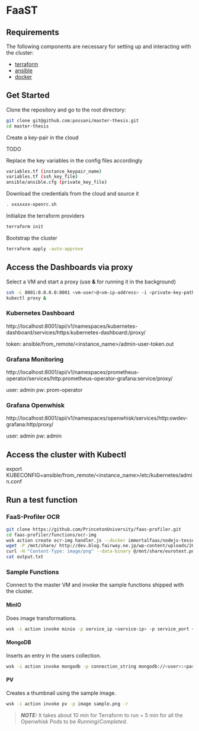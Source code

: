 # FaaST

## Requirements

The following components are necessary for setting up and interacting with the cluster:
 * [terraform](https://learn.hashicorp.com/terraform/getting-started/install.html)
 * [ansible](https://docs.ansible.com/ansible/latest/installation_guide/intro_installation.html)
 * [docker](https://docs.docker.com/engine/install/)
 
## Get Started

Clone the repository and go to the root directory:

```bash
git clone git@github.com:possani/master-thesis.git
cd master-thesis
```

Create a key-pair in the cloud

TODO

Replace the key variables in the config files accordingly

```bash
variables.tf (instance_keypair_name)
variables.tf (ssh_key_file)
ansible/ansible.cfg (private_key_file)
```

Download the credentials from the cloud and source it

```bash
. xxxxxxx-openrc.sh
```

Initialize the terraform providers

```bash
terraform init
```

Bootstrap the cluster

```bash
terraform apply -auto-approve
```

## Access the Dashboards via proxy

Select a VM and start a proxy (use **&** for running it in the background)

```bash
ssh -L 8001:0.0.0.0:8001 <vm-user>@<vm-ip-address> -i <private-key-path>
kubectl proxy &
```

### Kubernetes Dashboard

http://localhost:8001/api/v1/namespaces/kubernetes-dashboard/services/https:kubernetes-dashboard:/proxy/

token: ansible/from_remote/<instance_name>/admin-user-token.out

### Grafana Monitoring

http://localhost:8001/api/v1/namespaces/prometheus-operator/services/http:prometheus-operator-grafana:service/proxy/

user: admin
pw: prom-operator

### Grafana Openwhisk

http://localhost:8001/api/v1/namespaces/openwhisk/services/http:owdev-grafana:http/proxy/

user: admin
pw: admin

## Access the cluster with Kubectl

export KUBECONFIG=ansible/from_remote/<instance_name>/etc/kubernetes/admin.conf

## Run a test function

### FaaS-Profiler OCR

```bash
git clone https://github.com/PrincetonUniversity/faas-profiler.git
cd faas-profiler/functions/ocr-img
wsk action create ocr-img handler.js --docker immortalfaas/nodejs-tesseract --web raw -i
wget -P /mnt/share/ http://dev.blog.fairway.ne.jp/wp-content/uploads/2014/04/eurotext.png
curl -H "Content-Type: image/png" --data-binary @/mnt/share/eurotext.png $(wsk action get ocr-img --url -i) -k -v >output.txt
cat output.txt
```

### Sample Functions

Connect to the master VM and invoke the sample functions shipped with the cluster.

#### MinIO

Does image transformations.

```bash
wsk -i action invoke minio -p service_ip <service-ip> -p service_port <service-port> -p access_key <access-key> -p secret_key <secret-key> -p images '["<image>.png"]' -r
```

#### MongoDB

Inserts an entry in the users collection.

```bash
wsk -i action invoke mongodb -p connection_string mongodb://<user>:<password>@<host>/openwhisk -p name <username> -r
```

#### PV

Creates a thumbnail using the sample image.

```bash
wsk -i action invoke pv -p image sample.png -r
```

> **_NOTE:_**  It takes about 10 min for Terraform to run + 5 min for all the Openwhisk Pods to be _Running_/_Completed_.
